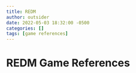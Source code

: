 ```yaml
---
title: REDM
author: outsider
date: 2022-05-03 18:32:00 -0500
categories: []
tags: [game references]
---
```




# REDM Game References





